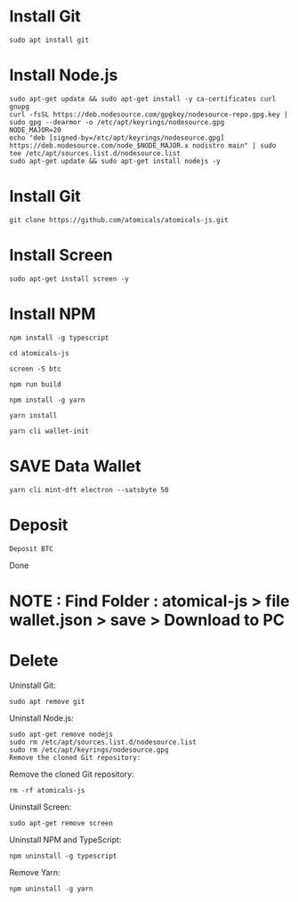 # Install Git
```
sudo apt install git
```
# Install Node.js
```
sudo apt-get update && sudo apt-get install -y ca-certificates curl gnupg
curl -fsSL https://deb.nodesource.com/gpgkey/nodesource-repo.gpg.key | sudo gpg --dearmor -o /etc/apt/keyrings/nodesource.gpg
NODE_MAJOR=20
echo "deb [signed-by=/etc/apt/keyrings/nodesource.gpg] https://deb.nodesource.com/node_$NODE_MAJOR.x nodistro main" | sudo tee /etc/apt/sources.list.d/nodesource.list
sudo apt-get update && sudo apt-get install nodejs -y
```
# Install Git
```
git clone https://github.com/atomicals/atomicals-js.git
```
# Install Screen
```
sudo apt-get install screen -y
```

# Install NPM
```
npm install -g typescript
```
```
cd atomicals-js
```
```
screen -S btc
```
```
npm run build
```
```
npm install -g yarn
```
```
yarn install
```
```
yarn cli wallet-init
```
# SAVE Data Wallet
```
yarn cli mint-dft electron --satsbyte 50
```
# Deposit 
```
Deposit BTC
```
Done

# NOTE : Find Folder : atomical-js > file wallet.json > save > Download to PC

# Delete 
Uninstall Git:
```
sudo apt remove git
```
Uninstall Node.js:
```
sudo apt-get remove nodejs
sudo rm /etc/apt/sources.list.d/nodesource.list
sudo rm /etc/apt/keyrings/nodesource.gpg
Remove the cloned Git repository:
```
Remove the cloned Git repository:
```
rm -rf atomicals-js
```
Uninstall Screen:
```
sudo apt-get remove screen
```
Uninstall NPM and TypeScript:
```
npm uninstall -g typescript
```
Remove Yarn:
```
npm uninstall -g yarn
```